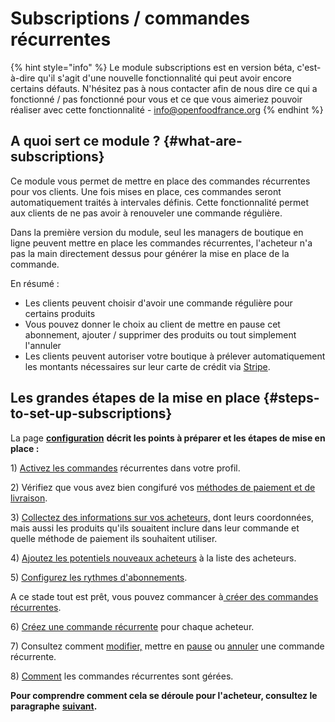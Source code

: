 # Subscriptions / commandes récurrentes

{% hint style="info" %}
Le module subscriptions est en version béta, c'est-à-dire qu'il s'agit d'une nouvelle fonctionnalité qui peut avoir encore certains défauts. N'hésitez pas à nous contacter afin de nous dire ce qui a fonctionné / pas fonctionné pour vous et ce que vous aimeriez pouvoir réaliser avec cette fonctionnalité - info@openfoodfrance.org
{% endhint %}

## A quoi sert ce module ? {#what-are-subscriptions}

Ce module vous permet de mettre en place des commandes récurrentes pour vos clients. Une fois mises en place, ces commandes seront automatiquement traités à intervales définis. Cette fonctionnalité permet aux clients de ne pas avoir à renouveler une commande régulière.

Dans la première version du module, seul les managers de boutique en ligne peuvent mettre en place les commandes récurrentes, l'acheteur n'a pas la main directement dessus pour générer la mise en place de la commande.

En résumé :

* Les clients peuvent choisir d'avoir une commande régulière pour certains produits
* Vous pouvez donner le choix au client de mettre en pause cet abonnement, ajouter / supprimer des produits ou tout simplement l'annuler
* Les clients peuvent autoriser votre boutique à prélever automatiquement les montants nécessaires sur leur carte de crédit via [Stripe](../inscription-et-creation-de-profil.md).

## Les grandes étapes de la mise en place {#steps-to-set-up-subscriptions}

La page [**configuration**](configuration.md) **décrit les points à préparer et les étapes de mise en place :**

1\) [Activez les commandes](configuration.md#1-enable-subscriptions) récurrentes dans votre profil.

2\) Vérifiez que vous avez bien congifuré vos [méthodes de paiement et de livraison](configuration.md#2-make-sure-you-have-shipping-and-payment-methods-setup).

3\) [Collectez des informations sur vos acheteurs,](configuration.md#3-gather-information-from-your-customers) dont leurs coordonnées, mais aussi les produits qu'ils souaitent inclure dans leur commande et quelle méthode de paiement ils souhaitent utiliser. 

4\) [Ajoutez les potentiels nouveaux acheteurs](configuration.md#4-add-your-subscribers-to-your-customer-list) à la liste des acheteurs.

5\) [Configurez les rythmes d'abonnements](configuration.md#5-schedules).

A ce stade tout est prêt, vous pouvez commancer à[ créer des commandes récurrentes](creation-et-gestion-dune-commande-recurrente.md).

6\) [Créez une commande récurrente](creation-et-gestion-dune-commande-recurrente.md#6-create-subscriptions) pour chaque acheteur.

7\) Consultez comment [modifier,](creation-et-gestion-dune-commande-recurrente.md#edit-one-specific-order) mettre en [pause](creation-et-gestion-dune-commande-recurrente.md#pause-a-subscription) ou [annuler](creation-et-gestion-dune-commande-recurrente.md#delete-a-subscription) une commande récurrente.

8\) [Comment](creation-et-gestion-dune-commande-recurrente.md#8-how-subscriptions-are-processed) les commandes récurrentes sont gérées.

**Pour comprendre comment cela se déroule pour l'acheteur, consultez le paragraphe** [**suivant**](pour-lacheteur.md)**.**

